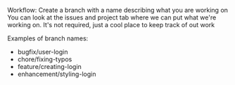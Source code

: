 Workflow:
Create a branch with a name describing what you are working on
You can look at the issues and project tab where we can put what we're working on. It's not required, just a cool place to keep track of out work

Examples of branch names:

- bugfix/user-login
- chore/fixing-typos
- feature/creating-login
- enhancement/styling-login
